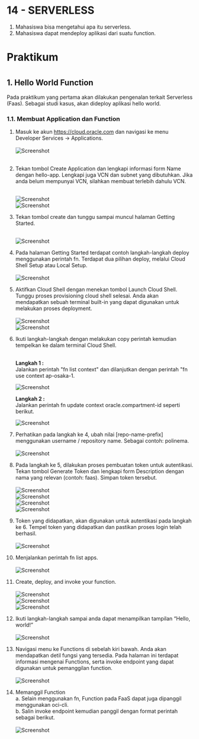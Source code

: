 # 14 - SERVERLESS

1. Mahasiswa bisa mengetahui apa itu serverless.
2. Mahasiswa dapat mendeploy aplikasi dari suatu function.

#
# Praktikum

#

## 1.	Hello World Function
Pada praktikum yang pertama akan dilakukan pengenalan terkait Serverless (Faas). Sebagai studi kasus, akan dideploy aplikasi hello world.


### 1.1.	Membuat Application dan Function

1. Masuk ke akun https://cloud.oracle.com dan navigasi ke menu Developer Services -> Applications.<br><br>
![Screenshot](img/langkah1.png)<br><br>

2. Tekan tombol Create Application dan lengkapi informasi form Name dengan hello-app. Lengkapi juga VCN dan subnet yang dibutuhkan. Jika anda belum mempunyai VCN, silahkan membuat terlebih dahulu VCN.
    <br><br>

    ![Screenshot](img/langkah2.png)<br>
    ![Screenshot](img/langkah3.png)<br>

3. Tekan tombol create dan tunggu sampai muncul halaman Getting Started.
    <br><br>

    ![Screenshot](img/langkah4.png)<br>

4. Pada halaman Getting Started terdapat contoh langkah-langkah deploy menggunakan perintah fn. Terdapat dua pilihan deploy, melalui Cloud Shell Setup atau Local Setup.<br><br>
![Screenshot](img/langkah5.png)<br>

5. Aktifkan Cloud Shell dengan menekan tombol Launch Cloud Shell. Tunggu proses provisioning cloud shell selesai. Anda akan mendapatkan sebuah terminal built-in yang dapat digunakan untuk melakukan proses deployment.<br><br>
![Screenshot](img/langkah6.png)<br>
![Screenshot](img/langkah7.png)<br>

6. Ikuti langkah-langkah dengan melakukan copy perintah kemudian tempelkan ke dalam terminal Cloud Shell.<br><br>

    <b>Langkah 1 :</b><br>
    Jalankan perintah "fn list context" dan dilanjutkan dengan perintah "fn use context ap-osaka-1.
        <br>
        
    ![Screenshot](img/langkah8.png)<br>

    <b>Langkah 2 :</b><br>
    Jalankan perintah fn update context oracle.compartment-id seperti berikut.<br>
        
    ![Screenshot](img/langkah9.png)<br>


7. Perhatikan pada langkah ke 4, ubah nilai [repo-name-prefix] menggunakan username / repository name. Sebagai contoh: polinema.<br><br>
![Screenshot](img/langkah10.png)<br>

8. Pada langkah ke 5, dilakukan proses pembuatan token untuk autentikasi. Tekan tombol Generate Token dan lengkapi form Description dengan nama yang relevan (contoh: faas). Simpan token tersebut.<br><br>
![Screenshot](img/langkah11.png)<br>
![Screenshot](img/langkah12.png)<br>
![Screenshot](img/langkah13.png)<br>
![Screenshot](img/langkah14.png)<br>

9. Token yang didapatkan, akan digunakan untuk autentikasi pada langkah ke 6. Tempel token yang didapatkan dan pastikan proses login telah berhasil.<br><br>
![Screenshot](img/langkah15.png)<br>

10. Menjalankan perintah fn list apps.<br><br>
![Screenshot](img/langkah16.png)<br>

11. Create, deploy, and invoke your function.<br><br>
![Screenshot](img/langkah17.png)<br>
![Screenshot](img/langkah18.png)<br>
![Screenshot](img/langkah19.png)<br>

12. Ikuti langkah-langkah sampai anda dapat menampilkan tampilan “Hello, world!”<br><br>
![Screenshot](img/langkah20.png)<br>

13. Navigasi menu ke Functions di sebelah kiri bawah. Anda akan mendapatkan detil fungsi yang tersedia. Pada halaman ini terdapat informasi mengenai Functions, serta invoke endpoint yang dapat digunakan untuk pemanggilan function.<br><br>
![Screenshot](img/langkah21.png)<br>

14. Memanggil Function<br>
a.	Selain menggunakan fn, Function pada FaaS dapat juga dipanggil menggunakan oci-cli.<br>
b.	Salin invoke endpoint kemudian panggil dengan format perintah sebagai berikut.<br><br>
![Screenshot](img/langkah22.png)<br>


   

